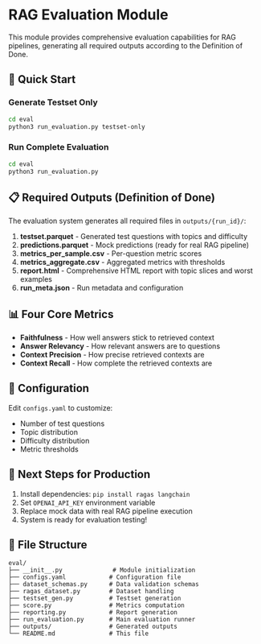 # RAG Evaluation Module

This module provides comprehensive evaluation capabilities for RAG pipelines, generating all required outputs according to the Definition of Done.

## 🚀 Quick Start

### Generate Testset Only
```bash
cd eval
python3 run_evaluation.py testset-only
```

### Run Complete Evaluation
```bash
cd eval
python3 run_evaluation.py
```

## 📋 Required Outputs (Definition of Done)

The evaluation system generates all required files in `outputs/{run_id}/`:

1. **testset.parquet** - Generated test questions with topics and difficulty
2. **predictions.parquet** - Mock predictions (ready for real RAG pipeline)
3. **metrics_per_sample.csv** - Per-question metric scores
4. **metrics_aggregate.csv** - Aggregated metrics with thresholds
5. **report.html** - Comprehensive HTML report with topic slices and worst examples
6. **run_meta.json** - Run metadata and configuration

## 📊 Four Core Metrics

- **Faithfulness** - How well answers stick to retrieved context
- **Answer Relevancy** - How relevant answers are to questions
- **Context Precision** - How precise retrieved contexts are
- **Context Recall** - How complete the retrieved contexts are

## 🔧 Configuration

Edit `configs.yaml` to customize:
- Number of test questions
- Topic distribution
- Difficulty distribution
- Metric thresholds

## 🚀 Next Steps for Production

1. Install dependencies: `pip install ragas langchain`
2. Set `OPENAI_API_KEY` environment variable
3. Replace mock data with real RAG pipeline execution
4. System is ready for evaluation testing!

## 📁 File Structure

```
eval/
├── __init__.py              # Module initialization
├── configs.yaml            # Configuration file
├── dataset_schemas.py      # Data validation schemas
├── ragas_dataset.py        # Dataset handling
├── testset_gen.py          # Testset generation
├── score.py                # Metrics computation
├── reporting.py            # Report generation
├── run_evaluation.py       # Main evaluation runner
├── outputs/                # Generated outputs
└── README.md               # This file
```
